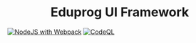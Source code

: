 <h1 align="center">
  Eduprog UI Framework  
</h1>

[![NodeJS with Webpack](https://github.com/edu-prog/eduprog-ui-framework/actions/workflows/webpack.yml/badge.svg)](https://github.com/edu-prog/eduprog-ui-framework/actions/workflows/webpack.yml) [![CodeQL](https://github.com/edu-prog/eduprog-ui-framework/actions/workflows/codeql-analysis.yml/badge.svg)](https://github.com/edu-prog/eduprog-ui-framework/actions/workflows/codeql-analysis.yml)